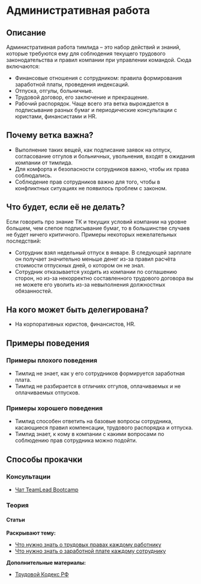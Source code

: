 # Административная работа
## Описание
Административная работа тимлида – это набор действий и знаний, которые требуются ему для соблюдения текущего трудового законодательства и правил компании при управлении командой. Сюда включаются:
- Финансовые отношения с сотрудником: правила формирования заработной платы, проведения индексаций.
- Отпуска, отгулы, больничные.
- Трудовой договор, его заключение и прекращение.
- Рабочий распорядок.
Чаще всего эта ветка вырождается в подписывание разных бумаг и периодические консультации с юристами, финансистами и HR.

## Почему ветка важна?
- Выполнение таких вещей, как подписание заявок на отпуск, согласование отгулов и больничных, увольнения, входят в ожидания компании от тимлида.
- Для комфорта и безопасности сотрудников важно, чтобы их права соблюдались.
- Соблюдение прав сотрудников важно для того, чтобы в конфликтных ситуациях не появилось проблем с законом.

## Что будет, если её не делать?
Если говорить про знание ТК и текущих условий компании на уровне большем, чем слепое подписывание бумаг, то в большинстве случаев не будет ничего критичного. Примеры некоторых нежелательных последствий:
- Сотрудник взял недельный отпуск в январе. В следующей зарплате он получает значительно меньше денег из-за правил расчёта стоимости отпускных дней, о котором он не знал.
- Сотрудник отказывается уходить из компании по соглашению сторон, но из-за некорректно составленного трудового договора вы не можете его уволить из-за невыполнения должностных обязанностей.

## На кого может быть делегирована?
- На корпоративных юристов, финансистов, HR.

## Примеры поведения
### Примеры плохого поведения
- Тимлид не знает, как у его сотрудников формируется заработная плата.
- Тимлид не разбирается в отличиях отгулов, оплачиваемых и не оплачиваемых отпусков.

### Примеры хорошего поведения
- Тимлид способен ответить на базовые вопросы сотрудника, касающиеся правил компенсации, трудового распорядка и отпуска.
- Тимлид знает, к кому в компании с какими вопросами по соблюдению прав сотрудника можно подойти.

## Способы прокачки
### Консультации
- [Чат TeamLead Bootcamp](https://t.me/teamlead_bootcamp)

### Теория
#### Статьи
**Раскрывают тему:**
- [Что нужно знать о трудовых правах каждому работнику](https://habr.com/ru/post/284848/)
- [Что нужно знать о заработной плате каждому сотруднику](https://habr.com/ru/post/284854/)

**Дополнительные материалы:**
- [Трудовой Кодекс РФ](http://www.consultant.ru/document/cons_doc_LAW_34683/)
